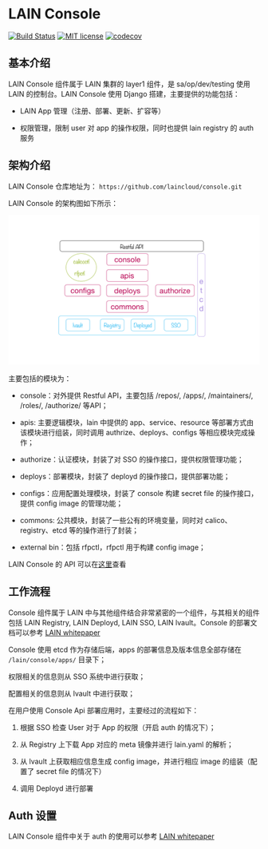 # LAIN Console

[![Build Status](https://travis-ci.org/laincloud/console.svg?branch=master)](https://travis-ci.org/laincloud/console)
[![MIT license](https://img.shields.io/github/license/mashape/apistatus.svg)](https://opensource.org/licenses/MIT)
[![codecov](https://codecov.io/gh/laincloud/console/branch/master/graph/badge.svg)](https://codecov.io/gh/laincloud/console)

## 基本介绍
LAIN Console 组件属于 LAIN 集群的 layer1 组件，是 sa/op/dev/testing 使用 LAIN 的控制台。LAIN Console 使用 Django 搭建，主要提供的功能包括：

- LAIN App 管理（注册、部署、更新、扩容等）

- 权限管理，限制 user 对 app 的操作权限，同时也提供 lain registry 的 auth 服务


## 架构介绍

LAIN Console 仓库地址为： `https://github.com/laincloud/console.git`

LAIN Console 的架构图如下所示：

![console 整体架构](docs/console.png)

主要包括的模块为：

- console：对外提供 Restful API，主要包括 /repos/, /apps/, /maintainers/, /roles/, /authorize/ 等API；

- apis: 主要逻辑模块，lain 中提供的 app、service、resource 等部署方式由该模块进行组装，同时调用 authrize、deploys、configs 等相应模块完成操作；

- authorize：认证模块，封装了对 SSO 的操作接口，提供权限管理功能；

- deploys：部署模块，封装了 deployd 的操作接口，提供部署功能；

- configs：应用配置处理模块，封装了 console 构建 secret file 的操作接口，提供 config image 的管理功能；

- commons: 公共模块，封装了一些公有的环境变量，同时对 calico、registry、etcd 等的操作进行了封装； 

- external bin：包括 rfpctl，rfpctl 用于构建 config image；

LAIN Console 的 API 可以在[这里](docs/API.md)查看

## 工作流程

Console 组件属于 LAIN 中与其他组件结合非常紧密的一个组件，与其相关的组件包括 LAIN Registry, LAIN Deployd, LAIN SSO, LAIN lvault。Console 的部署文档可以参考 [LAIN whitepaper](https://laincloud.gitbooks.io/white-paper/content/developmanual/console/console-install.html)

Console 使用 etcd 作为存储后端，apps 的部署信息及版本信息全部存储在 `/lain/console/apps/` 目录下；

权限相关的信息则从 SSO 系统中进行获取；

配置相关的信息则从 lvault 中进行获取；

在用户使用 Console Api 部署应用时，主要经过的流程如下：

1. 根据 SSO 检查 User 对于 App 的权限（开启 auth 的情况下）；

1. 从 Registry 上下载 App 对应的 meta 镜像并进行 lain.yaml 的解析；

1. 从 lvault 上获取相应信息生成 config image，并进行相应 image 的组装（配置了 secret file 的情况下）

1. 调用 Deployd 进行部署

## Auth 设置

LAIN Console 组件中关于 auth 的使用可以参考 [LAIN whitepaper](https://laincloud.gitbooks.io/white-paper/content/adminmanual/auth.html)
